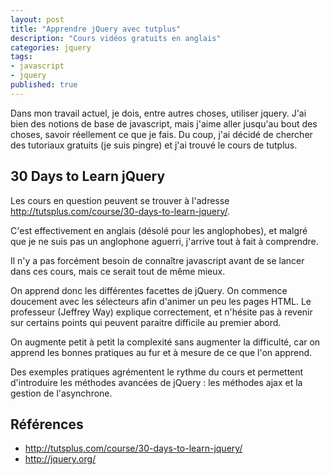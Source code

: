 ```yaml
---
layout: post
title: "Apprendre jQuery avec tutplus"
description: "Cours vidéos gratuits en anglais"
categories: jquery
tags:
- javascript
- jquery
published: true
---
```


Dans mon travail actuel, je dois, entre autres choses, utiliser jquery. J'ai bien des notions de base de javascript, mais j'aime aller jusqu'au bout des choses, savoir réellement ce que je fais. Du coup, j'ai décidé de chercher des tutoriaux gratuits (je suis pingre) et j'ai trouvé le cours de tutplus.

<!--more-->

## 30 Days to Learn jQuery ##

Les cours en question peuvent se trouver à l'adresse <http://tutsplus.com/course/30-days-to-learn-jquery/>.

C'est effectivement en anglais (désolé pour les anglophobes), et malgré que je ne suis pas un anglophone aguerri, j'arrive tout à fait à comprendre.

Il n'y a pas forcément besoin de connaître javascript avant de se lancer dans ces cours, mais ce serait tout de même mieux.

On apprend donc les différentes facettes de jQuery. On commence doucement avec les sélecteurs afin d'animer un peu les pages HTML. Le professeur (Jeffrey Way) explique correctement, et n'hésite pas à revenir sur certains points qui peuvent paraitre difficile au premier abord.

On augmente petit à petit la complexité sans augmenter la difficulté, car on apprend les bonnes pratiques au fur et à mesure de ce que l'on apprend.

Des exemples pratiques agrémentent le rythme du cours et permettent d'introduire les méthodes avancées de jQuery : les méthodes ajax et la gestion de l'asynchrone.

## Références ##
* <http://tutsplus.com/course/30-days-to-learn-jquery/>
* <http://jquery.org/>
